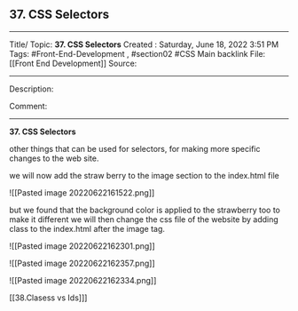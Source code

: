 ## 37. CSS Selectors

---

Title/ Topic: __37. CSS Selectors__
Created : Saturday, June 18, 2022 3:51 PM
Tags: #Front-End-Development , #section02  #CSS 
Main backlink File:[[Front End Development]]
Source: 

---
Description: 

Comment: 

---

__37. CSS Selectors__

other things that can be used for selectors, for making more specific changes to the web site.

we will now add the straw berry to the image section to the index.html file 
 
![[Pasted image 20220622161522.png]]

but we found  that the background color is applied to the strawberry too to make it different we will then change the css file of the website by adding class to the index.html after the image tag.

![[Pasted image 20220622162301.png]]

![[Pasted image 20220622162357.png]]


![[Pasted image 20220622162334.png]]



[[38.Clasess vs Ids]]]







